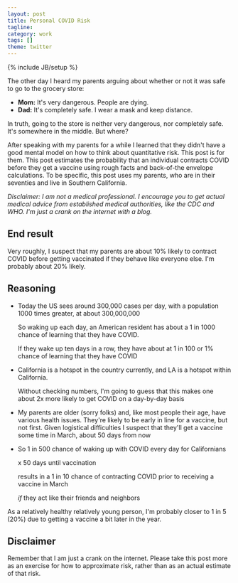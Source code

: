 ```yaml
---
layout: post
title: Personal COVID Risk
tagline:
category: work
tags: []
theme: twitter
---
```

{% include JB/setup %}

The other day I heard my parents arguing about whether or not it was safe to go to the grocery store:

-   **Mom:** It's very dangerous.  People are dying.
-   **Dad:** It's completely safe.  I wear a mask and keep distance.

In truth, going to the store is neither very dangerous, nor completely safe.
It's somewhere in the middle.  But where?

After speaking with my parents for a while I learned that they didn't have a
good mental model on how to think about quantitative risk.  This post is for them.
This post estimates the probability that an individual contracts
COVID before they get a vaccine using rough facts and back-of-the envelope calculations.
To be specific, this post uses my parents,
who are in their seventies and live in Southern California.

*Disclaimer: I am not a medical professional.
I encourage you to get actual medical advice from established medical authorities, like the CDC and WHO.
I'm just a crank on the internet with a blog.*


## End result

Very roughly, I suspect that my parents are about 10% likely to contract COVID before getting vaccinated if they behave like everyone else.  I'm probably about 20% likely.


## Reasoning

-   Today the US sees around 300,000 cases per day, with a population 1000 times
    greater, at about 300,000,000

    So waking up each day, an American resident has about a 1 in 1000 chance of learning that they have COVID.

    If they wake up ten days in a row, they have about at 1 in 100 or 1% chance of learning that they have COVID

-   California is a hotspot in the country currently, and LA is a hotspot
    within California.

    Without checking numbers, I'm going to guess that this makes one about 2x more likely to get COVID on a day-by-day basis

-   My parents are older (sorry folks) and,
    like most people their age,
    have various health issues.
    They're likely to be early in line for a vaccine, but not first.
    Given logistical difficulties I suspect that they'll get a vaccine some time in March, about 50 days from now

-   So 1 in 500 chance of waking up with COVID every day for Californians

    x 50 days until vaccination

    results in a 1 in 10 chance of contracting COVID prior to receiving a vaccine in March

    *if* they act like their friends and neighbors

As a relatively healthy relatively young person, I'm probably closer to 1 in 5 (20%)
due to getting a vaccine a bit later in the year.


## Disclaimer

Remember that I am just a crank on the internet.
Please take this post more as an exercise for how to approximate risk,
rather than as an actual estimate of that risk.
